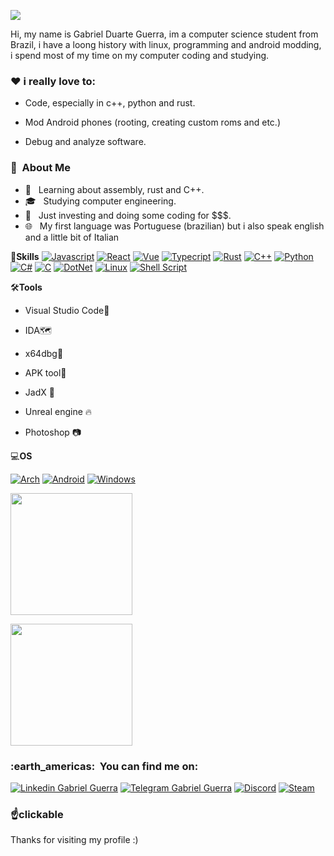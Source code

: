 
![](https://komarev.com/ghpvc/?username=GabriWar&color=006bed)

Hi, my name is Gabriel Duarte Guerra, im a computer science student from Brazil, i have a loong history with linux, programming and android modding, i spend most of my time on my computer coding and studying.
         
<h3> ❤️  i really love to: </h3>
 
- Code, especially in c++, python and rust.
 
- Mod Android phones (rooting, creating custom roms and etc.)
 
- Debug and analyze software.
 
<h3> 🧠 &nbsp;About Me </h3>

- 💭 &nbsp; Learning about assembly, rust and C++.
- 🎓 &nbsp; Studying computer engineering.
- 💼 &nbsp; Just investing and doing some coding for $$$.
- 🌐 &nbsp; My first language was Portuguese (brazilian) but i also speak english and a little bit of Italian

🚀**Skills**
  [![Javascript](https://img.shields.io/badge/JavaScript-F7DF1E?style=for-the-badge&logo=javascript&logoColor=black)](https://github.com/GabriWar)
  [![React](https://img.shields.io/badge/React-20232A?style=for-the-badge&logo=react&logoColor=61DAFB)](https://github.com/GabriWar)
  [![Vue](https://img.shields.io/badge/Vue.js-35495E?style=for-the-badge&logo=vue.js&logoColor=4FC08D)](https://github.com/GabriWar) 
  [![Typecript](https://img.shields.io/badge/TypeScript-007ACC?style=for-the-badge&logo=typescript&logoColor=white)](https://github.com/GabriWar)
  [![Rust](https://img.shields.io/badge/rust-%23000000.svg?style=for-the-badge&logo=rust&logoColor=white)](https://github.com/GabriWar)
  [![C++](https://img.shields.io/badge/C%2B%2B-00599C?style=for-the-badge&logo=c%2B%2B&logoColor=white)](https://github.com/GabriWar)
  [![Python](https://img.shields.io/badge/Python-14354C?style=for-the-badge&logo=python&logoColor=white)](https://github.com/GabriWar)
  [![C#](https://img.shields.io/badge/C%23-239120?style=for-the-badge&logo=c-sharp&logoColor=white)](https://github.com/GabriWar)
  [![C](https://img.shields.io/badge/C-00599C?style=for-the-badge&logo=c&logoColor=white)](https://github.com/GabriWar)
  [![DotNet](https://img.shields.io/badge/.NET-5C2D91?style=for-the-badge&logo=.net&logoColor=white)](https://github.com/GabriWar)
  [![Linux](https://img.shields.io/badge/Linux-FCC624?style=for-the-badge&logo=linux&logoColor=black)](https://github.com/GabriWar)
  [![Shell Script](https://img.shields.io/badge/Shell_Script-121011?style=for-the-badge&logo=gnu-bash&logoColor=white)](https://github.com/GabriWar)

🛠️**Tools**

 - Visual Studio Code💜
  
 - IDA🗺️
  
 - x64dbg🐞
 
 - APK tool🤖
 
 - JadX 🔧
 
 - Unreal engine 🔥
 
 - Photoshop 📷

 💻**OS**
 
 [![Arch](https://img.shields.io/badge/Arch_Linux-1793D1?style=for-the-badge&logo=arch-linux&logoColor=white)](https://github.com/GabriWar)
 [![Android](https://img.shields.io/badge/Android-3DDC84?style=for-the-badge&logo=android&logoColor=white)](https://github.com/GabriWar)
 [![Windows](https://img.shields.io/badge/Windows-0078D6?style=for-the-badge&logo=windows&logoColor=white)](https://github.com/GabriWar)


<p href="https://github.com/GabriWar">
  <img align="center" src="https://github-readme-stats.vercel.app/api?username=GabriWar&theme=blue-green" width="" height="195"/>
</p>
<p href="https://github.com/GabriWar">
  <img align="center" src="https://github-readme-stats.vercel.app/api/top-langs/?username=GabriWar&langs_count=8&theme=blue-green"width="" height="195" />
</p>




<!--(https://github.com/GabriWar)-->


<h3> :earth_americas: &nbsp;You can find me on:</h3> 


[![Linkedin Gabriel Guerra]( https://img.shields.io/badge/Telegram-2CA5E0?style=for-the-badge&logo=telegram&logoColor=white)](https://t.me/GabriWarX)
[![Telegram Gabriel Guerra](https://img.shields.io/badge/LinkedIn-0077B5?style=for-the-badge&logo=linkedin&logoColor=white)](https://www.linkedin.com/in/gabriel-guerra-28457919b/)
[![Discord]( https://img.shields.io/badge/Discord-7289DA?style=for-the-badge&logo=discord&logoColor=white)](https://discordapp.com/users/313753423256354816)
[![Steam]( https://img.shields.io/badge/Steam-000000?style=for-the-badge&logo=steam&logoColor=white)](https://steamcommunity.com/id/GabriWarX/)
<h3>☝️clickable</h3>



Thanks for visiting my profile :)
